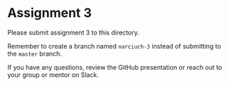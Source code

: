 # Assignment 3

Please submit assignment 3 to this directory.

Remember to create a branch named `narciuch-3` 
instead of submitting to the `master` branch.

If you have any questions, review the GitHub presentation or reach
out to your group or mentor on Slack.
